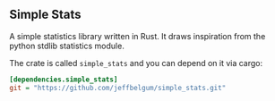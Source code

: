 Simple Stats
------------

A simple statistics library written in Rust. It draws inspiration from the
python stdlib statistics module.

The crate is called `simple_stats` and you can depend on it via cargo:

```ini
[dependencies.simple_stats]
git = "https://github.com/jeffbelgum/simple_stats.git"
```
